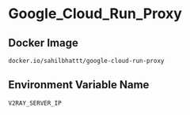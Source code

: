 # Google_Cloud_Run_Proxy

## Docker Image

```
docker.io/sahilbhattt/google-cloud-run-proxy
```

## Environment Variable Name

```
V2RAY_SERVER_IP
```
